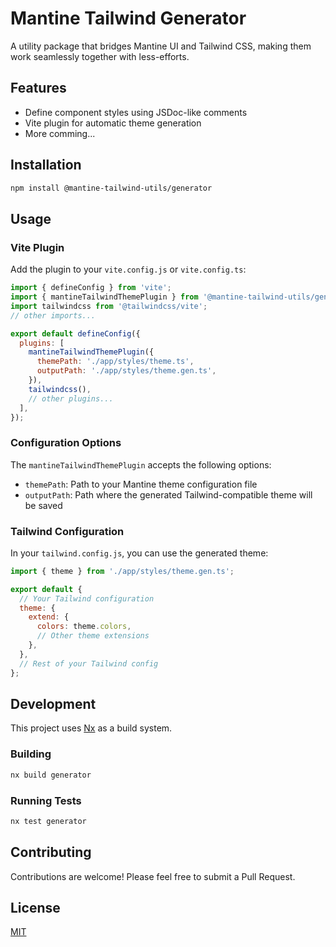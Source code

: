 # Mantine Tailwind Generator

A utility package that bridges Mantine UI and Tailwind CSS, making them work seamlessly together with less-efforts.

## Features

- Define component styles using JSDoc-like comments
- Vite plugin for automatic theme generation
- More comming...

## Installation

```bash
npm install @mantine-tailwind-utils/generator
```

## Usage

### Vite Plugin

Add the plugin to your `vite.config.js` or `vite.config.ts`:

```javascript
import { defineConfig } from 'vite';
import { mantineTailwindThemePlugin } from '@mantine-tailwind-utils/generator';
import tailwindcss from '@tailwindcss/vite';
// other imports...

export default defineConfig({
  plugins: [
    mantineTailwindThemePlugin({
      themePath: './app/styles/theme.ts',
      outputPath: './app/styles/theme.gen.ts',
    }),
    tailwindcss(),
    // other plugins...
  ],
});
```

### Configuration Options

The `mantineTailwindThemePlugin` accepts the following options:

- `themePath`: Path to your Mantine theme configuration file
- `outputPath`: Path where the generated Tailwind-compatible theme will be saved

### Tailwind Configuration

In your `tailwind.config.js`, you can use the generated theme:

```javascript
import { theme } from './app/styles/theme.gen.ts';

export default {
  // Your Tailwind configuration
  theme: {
    extend: {
      colors: theme.colors,
      // Other theme extensions
    },
  },
  // Rest of your Tailwind config
};
```

## Development

This project uses [Nx](https://nx.dev) as a build system.

### Building

```bash
nx build generator
```

### Running Tests

```bash
nx test generator
```

## Contributing

Contributions are welcome! Please feel free to submit a Pull Request.

## License

[MIT](LICENSE)
